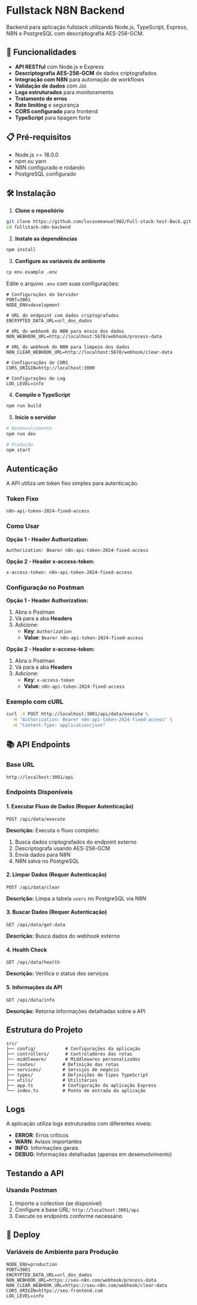 # Fullstack N8N Backend

Backend para aplicação fullstack utilizando Node.js, TypeScript, Express, N8N e PostgreSQL com descriptografia AES-256-GCM.

## 🚀 Funcionalidades

- **API RESTful** com Node.js e Express
- **Descriptografia AES-256-GCM** de dados criptografados
- **Integração com N8N** para automação de workflows
- **Validação de dados** com Joi
- **Logs estruturados** para monitoramento
- **Tratamento de erros**
- **Rate limiting** e segurança
- **CORS configurado** para frontend
- **TypeScript** para tipagem forte

## 📋 Pré-requisitos

- Node.js >= 18.0.0
- npm ou yarn
- N8N configurado e rodando
- PostgreSQL configurado

## 🛠️ Instalação

1. **Clone o repositório**
```bash
git clone https://github.com/lucasemanuel982/Full-stack-test-Back.git
cd fullstack-n8n-backend
```

2. **Instale as dependências**
```bash
npm install
```

3. **Configure as variáveis de ambiente**
```bash
cp env.example .env
```

Edite o arquivo `.env` com suas configurações:

```env
# Configurações do Servidor
PORT=3001
NODE_ENV=development

# URL do endpoint com dados criptografados
ENCRYPTED_DATA_URL=url_dos_dados

# URL do webhook do N8N para envio dos dados
N8N_WEBHOOK_URL=http://localhost:5678/webhook/process-data

# URL do webhook do N8N para limpeza dos dados
N8N_CLEAR_WEBHOOK_URL=http://localhost:5678/webhook/clear-data

# Configurações de CORS
CORS_ORIGIN=http://localhost:3000

# Configurações de Log
LOG_LEVEL=info
```

4. **Compile o TypeScript**
```bash
npm run build
```

5. **Inicie o servidor**
```bash
# Desenvolvimento
npm run dev

# Produção
npm start
```

## Autenticação

A API utiliza um token fixo simples para autenticação.

### Token Fixo
```
n8n-api-token-2024-fixed-access
```

### Como Usar

**Opção 1 - Header Authorization:**
```http
Authorization: Bearer n8n-api-token-2024-fixed-access
```

**Opção 2 - Header x-access-token:**
```http
x-access-token: n8n-api-token-2024-fixed-access
```

### Configuração no Postman

**Opção 1 - Header Authorization:**
1. Abra o Postman
2. Vá para a aba **Headers**
3. Adicione:
   - **Key**: `Authorization`
   - **Value**: `Bearer n8n-api-token-2024-fixed-access`

**Opção 2 - Header x-access-token:**
1. Abra o Postman
2. Vá para a aba **Headers**
3. Adicione:
   - **Key**: `x-access-token`
   - **Value**: `n8n-api-token-2024-fixed-access`

### Exemplo com cURL
```bash
curl -X POST http://localhost:3001/api/data/execute \
  -H "Authorization: Bearer n8n-api-token-2024-fixed-access" \
  -H "Content-Type: application/json"
```

## 📚 API Endpoints

### Base URL
```
http://localhost:3001/api
```

### Endpoints Disponíveis

#### 1. Executar Fluxo de Dados (Requer Autenticação)
```http
POST /api/data/execute
```

**Descrição:** Executa o fluxo completo:
1. Busca dados criptografados do endpoint externo
2. Descriptografa usando AES-256-GCM
3. Envia dados para N8N
4. N8N salva no PostgreSQL

#### 2. Limpar Dados (Requer Autenticação)
```http
POST /api/data/clear
```

**Descrição:** Limpa a tabela `users` no PostgreSQL via N8N

#### 3. Buscar Dados (Requer Autenticação)
```http
GET /api/data/get-data
```

**Descrição:** Busca dados do webhook externo

#### 4. Health Check
```http
GET /api/data/health
```

**Descrição:** Verifica o status dos serviços

#### 5. Informações da API
```http
GET /api/data/info
```

**Descrição:** Retorna informações detalhadas sobre a API


##  Estrutura do Projeto

```
src/
├── config/           # Configurações da aplicação
├── controllers/      # Controladores das rotas
├── middleware/       # Middlewares personalizados
├── routes/          # Definição das rotas
├── services/        # Serviços de negócio
├── types/           # Definições de tipos TypeScript
├── utils/           # Utilitários
├── app.ts           # Configuração da aplicação Express
└── index.ts         # Ponto de entrada da aplicação
```


## Logs

A aplicação utiliza logs estruturados com diferentes níveis:

- **ERROR**: Erros críticos
- **WARN**: Avisos importantes
- **INFO**: Informações gerais
- **DEBUG**: Informações detalhadas (apenas em desenvolvimento)

## Testando a API


### Usando Postman

1. Importe a collection (se disponível)
2. Configure a base URL: `http://localhost:3001/api`
3. Execute os endpoints conforme necessário

## 🚀 Deploy

### Variáveis de Ambiente para Produção

```env
NODE_ENV=production
PORT=3001
ENCRYPTED_DATA_URL=url_dos_dados
N8N_WEBHOOK_URL=https://seu-n8n.com/webhook/process-data
N8N_CLEAR_WEBHOOK_URL=https://seu-n8n.com/webhook/clear-data
CORS_ORIGIN=https://seu-frontend.com
LOG_LEVEL=info
```
